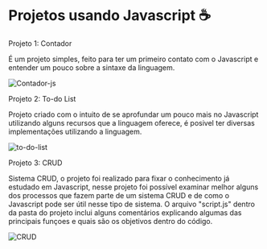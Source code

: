 # Projetos usando Javascript :coffee:
Projeto 1: Contador

É um projeto simples, feito para ter um primeiro contato com o Javascript e entender um pouco sobre a sintaxe da linguagem.

![Contador-js](https://user-images.githubusercontent.com/102837731/179323182-aecc2c88-9a74-4976-ab3b-9876d4bd445a.gif)


Projeto 2: To-do List

Projeto criado com o intuito de se aprofundar um pouco mais no Javascript utilizando alguns recursos que a linguagem oferece, é posivel ter diversas implementações utilizando a linguagem.

![to-do-list](https://user-images.githubusercontent.com/102837731/179323617-4ebd4c21-6479-4357-8951-f1961402e835.gif)

Projeto 3: CRUD

Sistema CRUD, o projeto foi realizado para fixar o conhecimento já estudado em Javascript, nesse projeto foi possível examinar melhor alguns dos processos que fazem parte de um sistema CRUD e de como o Javascript pode ser útil nesse tipo de sistema. O arquivo "script.js" dentro da pasta do projeto inclui alguns comentários explicando algumas das principais funçoes e quais são os objetivos dentro do código.

![CRUD](https://user-images.githubusercontent.com/102837731/180044148-ae6c9836-1a47-43a9-a4e2-5313d8dd1c21.gif)
